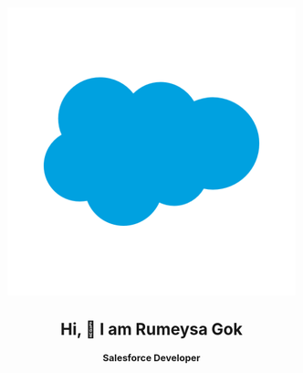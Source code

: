 <img src="https://github.com/gokr1/gokr1/blob/main/SF.png?raw=true">

<h1 align="center"> Hi, 👋 I am Rumeysa Gok</h1>

<h3 align="center">Salesforce Developer</h3>


